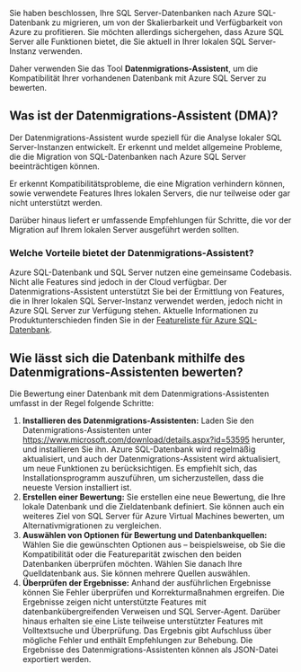 Sie haben beschlossen, Ihre SQL Server-Datenbanken nach Azure SQL-Datenbank zu migrieren, um von der Skalierbarkeit und Verfügbarkeit von Azure zu profitieren. Sie möchten allerdings sichergehen, dass Azure SQL Server alle Funktionen bietet, die Sie aktuell in Ihrer lokalen SQL Server-Instanz verwenden.

Daher verwenden Sie das Tool **Datenmigrations-Assistent**, um die Kompatibilität Ihrer vorhandenen Datenbank mit Azure SQL Server zu bewerten.

## <a name="what-is-the-data-migration-assistant-dma"></a>Was ist der Datenmigrations-Assistent (DMA)?

Der Datenmigrations-Assistent wurde speziell für die Analyse lokaler SQL Server-Instanzen entwickelt. Er erkennt und meldet allgemeine Probleme, die die Migration von SQL-Datenbanken nach Azure SQL Server beeinträchtigen können.

Er erkennt Kompatibilitätsprobleme, die eine Migration verhindern können, sowie verwendete Features Ihres lokalen Servers, die nur teilweise oder gar nicht unterstützt werden.

Darüber hinaus liefert er umfassende Empfehlungen für Schritte, die vor der Migration auf Ihrem lokalen Server ausgeführt werden sollten.

### <a name="why-do-you-need-the-data-migration-assistant"></a>Welche Vorteile bietet der Datenmigrations-Assistent?

Azure SQL-Datenbank und SQL Server nutzen eine gemeinsame Codebasis. Nicht alle Features sind jedoch in der Cloud verfügbar. Der Datenmigrations-Assistent unterstützt Sie bei der Ermittlung von Features, die in Ihrer lokalen SQL Server-Instanz verwendet werden, jedoch nicht in Azure SQL Server zur Verfügung stehen. Aktuelle Informationen zu Produktunterschieden finden Sie in der [Featureliste für Azure SQL-Datenbank](https://docs.microsoft.com/azure/sql-database/sql-database-features).

## <a name="how-to-assess-your-database-using-the-data-migration-assistant"></a>Wie lässt sich die Datenbank mithilfe des Datenmigrations-Assistenten bewerten?

Die Bewertung einer Datenbank mit dem Datenmigrations-Assistenten umfasst in der Regel folgende Schritte:

1. **Installieren des Datenmigrations-Assistenten:** Laden Sie den Datenmigrations-Assistenten unter https://www.microsoft.com/download/details.aspx?id=53595 herunter, und installieren Sie ihn. Azure SQL-Datenbank wird regelmäßig aktualisiert, und auch der Datenmigrations-Assistent wird aktualisiert, um neue Funktionen zu berücksichtigen. Es empfiehlt sich, das Installationsprogramm auszuführen, um sicherzustellen, dass die neueste Version installiert ist.
2. **Erstellen einer Bewertung:** Sie erstellen eine neue Bewertung, die Ihre lokale Datenbank und die Zieldatenbank definiert. Sie können auch ein weiteres Ziel von SQL Server für Azure Virtual Machines bewerten, um Alternativmigrationen zu vergleichen.
3. **Auswählen von Optionen für Bewertung und Datenbankquellen:** Wählen Sie die gewünschten Optionen aus – beispielsweise, ob Sie die Kompatibilität oder die Featureparität zwischen den beiden Datenbanken überprüfen möchten. Wählen Sie danach Ihre Quelldatenbank aus. Sie können mehrere Quellen auswählen.
4. **Überprüfen der Ergebnisse:** Anhand der ausführlichen Ergebnisse können Sie Fehler überprüfen und Korrekturmaßnahmen ergreifen. Die Ergebnisse zeigen nicht unterstützte Features mit datenbankübergreifenden Verweisen und SQL Server-Agent. Darüber hinaus erhalten sie eine Liste teilweise unterstützter Features mit Volltextsuche und Überprüfung. Das Ergebnis gibt Aufschluss über mögliche Fehler und enthält Empfehlungen zur Behebung. Die Ergebnisse des Datenmigrations-Assistenten können als JSON-Datei exportiert werden.
